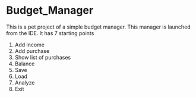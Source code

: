 # Budget_Manager
This is a pet project of a simple budget manager. This manager is launched from the IDE. It has 7 starting points
1) Add income
2) Add purchase
3) Show list of purchases
4) Balance
5) Save
6) Load
7) Analyze
0) Exit

